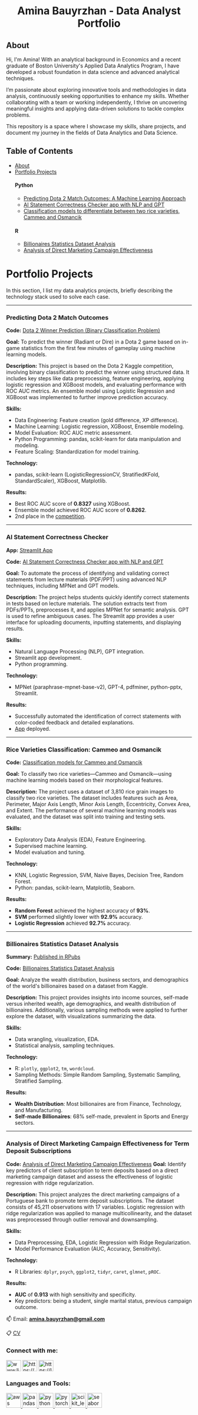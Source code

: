<h1 align="center">Amina Bauyrzhan - Data Analyst Portfolio</h1>

## About

Hi, I'm Amina! With an analytical background in Economics and a recent graduate of Boston University's Applied Data Analytics Program, I have developed a robust foundation in data science and advanced analytical techniques.

I’m passionate about exploring innovative tools and methodologies in data analysis, continuously seeking opportunities to enhance my skills. Whether collaborating with a team or working independently, I thrive on uncovering meaningful insights and applying data-driven solutions to tackle complex problems.

This repository is a space where I showcase my skills, share projects, and document my journey in the fields of Data Analytics and Data Science.

## Table of Contents
- [About](#about)
- [Portfolio Projects](#portfolio-projects)
  #### Python
  - [Predicting Dota 2 Match Outcomes: A Machine Learning Approach](https://github.com/amina042297/amina042297/blob/main/README.md#predicting-dota-2-match-outcomes)
  - [AI Statement Correctness Checker app with NLP and GPT](https://github.com/amina042297/amina042297/blob/main/README.md#ai-statement-correctness-checker)
  - [Classification models to differentiate between two rice varieties, Cammeo and Osmancik](#classification-models-to-differentiate-between-two-rice-varieties-cammeo-and-osmancik)
  #### R
  - [Billionaires Statistics Dataset Analysis](#billionaires-statistics-dataset-analysis)
  - [Analysis of Direct Marketing Campaign Effectiveness](#analysis-of-direct-marketing-campaign-effectiveness)


# Portfolio Projects
In this section, I list my data analytics projects, briefly describing the technology stack used to solve each case.

---

### Predicting Dota 2 Match Outcomes
**Code:** [Dota 2 Winner Prediction (Binary Classification Problem)](https://github.com/amina042297/amina042297/blob/main/Dota_2_Binary_Classification_Kaggle.ipynb)

**Goal:**
To predict the winner (Radiant or Dire) in a Dota 2 game based on in-game statistics from the first few minutes of gameplay using machine learning models.

**Description:**
This project is based on the Dota 2 Kaggle competition, involving binary classification to predict the winner using structured data. It includes key steps like data preprocessing, feature engineering, applying logistic regression and XGBoost models, and evaluating performance with ROC AUC metrics. An ensemble model using Logistic Regression and XGBoost was implemented to further improve prediction accuracy.

**Skills:** 
- Data Engineering: Feature creation (gold difference, XP difference).
- Machine Learning: Logistic regression, XGBoost, Ensemble modeling.
- Model Evaluation: ROC AUC metric assessment.
- Python Programming: pandas, scikit-learn for data manipulation and modeling.
- Feature Scaling: Standardization for model training.

**Technology:**
- pandas, scikit-learn (LogisticRegressionCV, StratifiedKFold, StandardScaler), XGBoost, Matplotlib.

**Results:**
- Best ROC AUC score of **0.8327** using XGBoost.
- Ensemble model achieved ROC AUC score of **0.8262**.
- 2nd place in the [competition](https://www.kaggle.com/competitions/dota-2-simplified/overview).

---

### AI Statement Correctness Checker
**App:** [Streamlit App](https://ai-statement-correctness-checker-jxy5j4ehhghdxaxrvwbafb.streamlit.app/)

**Code:** [AI Statement Correctness Checker app with NLP and GPT](https://github.com/amina042297/AI-Statement-correctness-checker/blob/main/README.md)

**Goal:**
To automate the process of identifying and validating correct statements from lecture materials (PDF/PPT) using advanced NLP techniques, including MPNet and GPT models.

**Description:**
The project helps students quickly identify correct statements in tests based on lecture materials. The solution extracts text from PDFs/PPTs, preprocesses it, and applies MPNet for semantic analysis. GPT is used to refine ambiguous cases. The Streamlit app provides a user interface for uploading documents, inputting statements, and displaying results.

**Skills:** 
- Natural Language Processing (NLP), GPT integration.
- Streamlit app development.
- Python programming.

**Technology:** 
- MPNet (paraphrase-mpnet-base-v2), GPT-4, pdfminer, python-pptx, Streamlit.

**Results:**
- Successfully automated the identification of correct statements with color-coded feedback and detailed explanations.
- [App](https://ai-statement-correctness-checker-jxy5j4ehhghdxaxrvwbafb.streamlit.app/) deployed.

---

### Rice Varieties Classification: Cammeo and Osmancik
**Code:** [Classification models for Cammeo and Osmancik](https://github.com/amina042297/Cammeo-and-Osmancik-Varieties/tree/main)

**Goal:**
To classify two rice varieties—Cammeo and Osmancik—using machine learning models based on their morphological features.

**Description:**
The project uses a dataset of 3,810 rice grain images to classify two rice varieties. The dataset includes features such as Area, Perimeter, Major Axis Length, Minor Axis Length, Eccentricity, Convex Area, and Extent. The performance of several machine learning models was evaluated, and the dataset was split into training and testing sets.

**Skills:** 
- Exploratory Data Analysis (EDA), Feature Engineering.
- Supervised machine learning.
- Model evaluation and tuning.

**Technology:** 
- KNN, Logistic Regression, SVM, Naive Bayes, Decision Tree, Random Forest.
- Python: pandas, scikit-learn, Matplotlib, Seaborn.

**Results:**
- **Random Forest** achieved the highest accuracy of **93%**.
- **SVM** performed slightly lower with **92.9%** accuracy.
- **Logistic Regression** achieved **92.7%** accuracy.

---

### Billionaires Statistics Dataset Analysis
**Summary:** [Published in RPubs](https://rpubs.com/amina0422/1223987)


**Code:** [Billionaires Statistics Dataset Analysis](https://github.com/amina042297/Billionaires-Statistics-Dataset-Analysis)
  
**Goal:**
Analyze the wealth distribution, business sectors, and demographics of the world's billionaires based on a dataset from Kaggle.

**Description:**
This project provides insights into income sources, self-made versus inherited wealth, age demographics, and wealth distribution of billionaires. Additionally, various sampling methods were applied to further explore the dataset, with visualizations summarizing the data.

**Skills:**
- Data wrangling, visualization, EDA.
- Statistical analysis, sampling techniques.

**Technology:**
- R: `plotly`, `ggplot2`, `tm`, `wordcloud`.
- Sampling Methods: Simple Random Sampling, Systematic Sampling, Stratified Sampling.

**Results:**
- **Wealth Distribution**: Most billionaires are from Finance, Technology, and Manufacturing.
- **Self-made Billionaires**: 68% self-made, prevalent in Sports and Energy sectors.

---

### Analysis of Direct Marketing Campaign Effectiveness for Term Deposit Subscriptions

**Code:** [Analysis of Direct Marketing Campaign Effectiveness](https://github.com/amina042297/Analysis-of-Direct-Marketing-Campaign-Effectiveness/blob/main/README.md)
**Goal:**
Identify key predictors of client subscription to term deposits based on a direct marketing campaign dataset and assess the effectiveness of logistic regression with ridge regularization.

**Description:**
This project analyzes the direct marketing campaigns of a Portuguese bank to promote term deposit subscriptions. The dataset consists of 45,211 observations with 17 variables. Logistic regression with ridge regularization was applied to manage multicollinearity, and the dataset was preprocessed through outlier removal and downsampling.

**Skills:**
- Data Preprocessing, EDA, Logistic Regression with Ridge Regularization.
- Model Performance Evaluation (AUC, Accuracy, Sensitivity).

**Technology:**
- R Libraries: `dplyr`, `psych`, `ggplot2`, `tidyr`, `caret`, `glmnet`, `pROC`.

**Results:**
- **AUC** of **0.913** with high sensitivity and specificity.
- Key predictors: being a student, single marital status, previous campaign outcome.

📫 Email: **amina.bauyrzhan@gmail.com**

📋 [CV](https://github.com/amina042297/amina042297/blob/main/CV_Amina.pdf)

<h3 align="left">Connect with me:</h3>
<p align="left">
<a href="https://linkedin.com/in/www.linkedin.com/in/amina-bauyrzhan" target="blank"><img align="center" src="https://raw.githubusercontent.com/rahuldkjain/github-profile-readme-generator/master/src/images/icons/Social/linked-in-alt.svg" alt="www.linkedin.com/in/amina-bauyrzhan" height="30" width="40" /></a>
<a href="https://kaggle.com/https://www.kaggle.com/aminabauyrzhan" target="blank"><img align="center" src="https://raw.githubusercontent.com/rahuldkjain/github-profile-readme-generator/master/src/images/icons/Social/kaggle.svg" alt="https://www.kaggle.com/aminabauyrzhan" height="30" width="40" /></a>
<a href="https://www.leetcode.com/https://leetcode.com/u/amina0422/" target="blank"><img align="center" src="https://raw.githubusercontent.com/rahuldkjain/github-profile-readme-generator/master/src/images/icons/Social/leet-code.svg" alt="https://leetcode.com/u/amina0422/" height="30" width="40" /></a>
</p>

<h3 align="left">Languages and Tools:</h3>
<p align="left"> <a href="https://aws.amazon.com" target="_blank" rel="noreferrer"> <img src="https://raw.githubusercontent.com/devicons/devicon/master/icons/amazonwebservices/amazonwebservices-original-wordmark.svg" alt="aws" width="40" height="40"/> </a> <a href="https://pandas.pydata.org/" target="_blank" rel="noreferrer"> <img src="https://raw.githubusercontent.com/devicons/devicon/2ae2a900d2f041da66e950e4d48052658d850630/icons/pandas/pandas-original.svg" alt="pandas" width="40" height="40"/> </a> <a href="https://www.python.org" target="_blank" rel="noreferrer"> <img src="https://raw.githubusercontent.com/devicons/devicon/master/icons/python/python-original.svg" alt="python" width="40" height="40"/> </a> <a href="https://pytorch.org/" target="_blank" rel="noreferrer"> <img src="https://www.vectorlogo.zone/logos/pytorch/pytorch-icon.svg" alt="pytorch" width="40" height="40"/> </a> <a href="https://scikit-learn.org/" target="_blank" rel="noreferrer"> <img src="https://upload.wikimedia.org/wikipedia/commons/0/05/Scikit_learn_logo_small.svg" alt="scikit_learn" width="40" height="40"/> </a> <a href="https://seaborn.pydata.org/" target="_blank" rel="noreferrer"> <img src="https://seaborn.pydata.org/_images/logo-mark-lightbg.svg" alt="seaborn" width="40" height="40"/> </a> </p>
